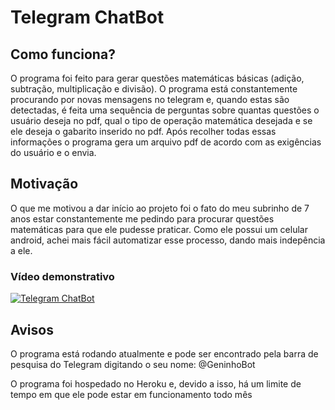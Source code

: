 # Telegram ChatBot

## Como funciona?

O programa foi feito para gerar questões matemáticas básicas (adição, subtração, multiplicação e divisão). O programa está constantemente procurando por novas mensagens no telegram e, quando estas são detectadas, é feita uma sequência de perguntas sobre quantas questões o usuário deseja no pdf, qual o tipo de operação matemática desejada e se ele deseja o gabarito inserido no pdf. Após recolher todas essas informações o programa gera um arquivo pdf de acordo com as exigências do usuário e o envia.

## Motivação
O que me motivou a dar início ao projeto foi o fato do meu subrinho de 7 anos estar constantemente me pedindo para procurar questões matemáticas para que ele pudesse praticar. Como ele possui um celular android, achei mais fácil automatizar esse processo, dando mais indepência a ele.

### Vídeo demonstrativo
[![Telegram ChatBot](https://img.youtube.com/vi/StuQsmzL690.jpg)](https://www.youtube.com/watch?v=StuQsmzL690)

## Avisos
O programa está rodando atualmente e pode ser encontrado pela barra de pesquisa do Telegram digitando o seu nome: @GeninhoBot

O programa foi hospedado no Heroku e, devido a isso, há um limite de tempo em que ele pode estar em funcionamento todo mês
